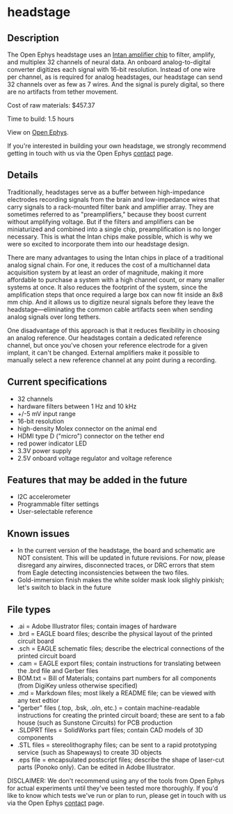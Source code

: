 headstage
=========

Description
----------------
The Open Ephys headstage uses an [Intan amplifier chip](www.intantech.com) to filter, amplify, and multiplex 32 channels of neural data. An onboard analog-to-digital converter digitizes each signal with 16-bit resolution. Instead of one wire per channel, as is required for analog headstages, our headstage can send 32 channels over as few as 7 wires. And the signal is purely digital, so there are no artifacts from tether movement.

Cost of raw materials: $457.37

Time to build: 1.5 hours

View on [Open Ephys](http://open-ephys.com/headstage/).

If you're interested in building your own headstage, we strongly recommend getting in touch with us via the Open Ephys [contact](http://open-ephys.com/contact) page.

Details
----------
Traditionally, headstages serve as a buffer between high-impedance electrodes recording signals from the brain and low-impedance wires that carry signals to a rack-mounted filter bank and amplifier array. They are sometimes referred to as "preamplifiers," because they boost current without amplifying voltage. But if the filters and amplifiers can be miniaturized and combined into a single chip, preamplification is no longer necessary. This is what the Intan chips make possible, which is why we were so excited to incorporate them into our headstage design.

There are many advantages to using the Intan chips in place of a traditional analog signal chain. For one, it reduces the cost of a multichannel data acquisition system by at least an order of magnitude, making it more affordable to purchase a system with a high channel count, or many smaller systems at once. It also reduces the footprint of the system, since the amplification steps that once required a large box can now fit inside an 8x8 mm chip. And it allows us to digitize neural signals before they leave the headstage—eliminating the common cable artifacts seen when sending analog signals over long tethers.

One disadvantage of this approach is that it reduces flexibility in choosing an analog reference. Our headstages contain a dedicated reference channel, but once you've chosen your reference electrode for a given implant, it can't be changed. External amplifiers make it possible to manually select a new reference channel at any point during a recording.

Current specifications
-----------------------------
- 32 channels
- hardware filters between 1 Hz and 10 kHz
- +/-5 mV input range
- 16-bit resolution
- high-density Molex connector on the animal end
- HDMI type D ("micro") connector on the tether end
- red power indicator LED
- 3.3V power supply
- 2.5V onboard voltage regulator and voltage reference

Features that may be added in the future
-------------------------------------------------------
- I2C accelerometer
- Programmable filter settings
- User-selectable reference

Known issues
------------------
- In the current version of the headstage, the board and schematic are NOT consistent. This will be updated in future revisions. For now, please disregard any airwires, disconnected traces, or DRC errors that stem from Eagle detecting inconsistencies between the two files.
- Gold-immersion finish makes the white solder mask look slighly pinkish; let's switch to black in the future

File types
-------------
- .ai = Adobe Illustrator files; contain images of hardware
- .brd = EAGLE board files; describe the physical layout of the printed circuit board
- .sch = EAGLE schematic files; describe the electrical connections of the printed circuit board
- .cam = EAGLE export files; contain instructions for translating between the .brd file and Gerber files
- BOM.txt = Bill of Materials; contains part numbers for all components (from DigiKey unless otherwise specified)
- .md = Markdown files; most likely a README file; can be viewed with any text edtior
- "gerber" files (.top, .bsk, .oln, etc.) = contain machine-readable instructions for creating the printed circuit board; these are sent to a fab house (such as Sunstone Circuits) for PCB production
- .SLDPRT files = SolidWorks part files; contain CAD models of 3D components
- .STL files = stereolithography files; can be sent to a rapid prototyping service (such as Shapeways) to create 3D objects
- .eps file = encapsulated postscript files; describe the shape of laser-cut parts (Ponoko only). Can be edited in Adobe Illustrator.

DISCLAIMER: We don't recommend using any of the tools from Open Ephys for actual experiments until they've been tested more thoroughly. If you'd like to know which tests we've run or plan to run, please get in touch with us via the Open Ephys [contact](http://open-ephys.com/contact) page.
